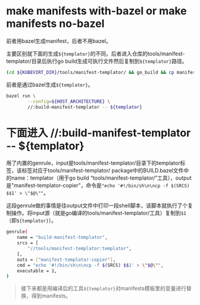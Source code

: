 

# make manifests with-bazel or make manifests no-bazel

前者用bazel生成manifest，后者不用bazel。

主要区别就下面的生成`${templator}`的不同，后者进入仓库的tools/manifest-templator/目录后执行go build生成可执行文件然后复制到`${templator}`路径。

```bash
(cd ${KUBEVIRT_DIR}/tools/manifest-templator/ && go_build && cp manifest-templator ${templator})
```

前者是通过bazel生成`${templator}`。

```bash
bazel run \
        --config=${HOST_ARCHITECTURE} \
        //:build-manifest-templator -- ${templator}
```



# 下面进入 //:build-manifest-templator -- ${templator}

用了内置的genrule，input是tools/manifest-templator/目录下的templator标签，该标签对应于tools/manifest-templator/ package中的BUILD.bazel文件中的name：templator（用于go build “tools/manifest-templator/”工具），output是"manifest-templator-copier"，命令是`"echo '#!/bin/sh\n\ncp -f $(SRCS) $$1' > \"$@\""`。

这段genrule做的事情是往output文件中打印一段shell脚本，该脚本就执行了个复制操作。将input源（就是go编译的tools/manifest-templator/工具）复制到`$1`（即`${templator}`）。

```bash
genrule(
    name = "build-manifest-templator",
    srcs = [
        "//tools/manifest-templator:templator",
    ],
    outs = ["manifest-templator-copier"],
    cmd = "echo '#!/bin/sh\n\ncp -f $(SRCS) $$1' > \"$@\"",
    executable = 1,
)
```


> 接下来都是用编译后的工具`${templator}`对manifests模板里的变量进行替换，得到manifests。